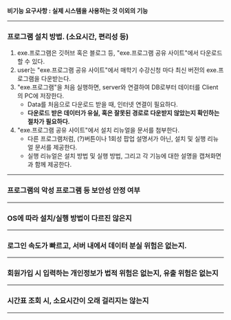 **비기능 요구사항 : 실제 시스템을 사용하는 것 이외의 기능**

<hr/>

### 프로그램 설치 방법. (소요시간, 편리성 등)
1. exe.프로그램은 깃허브 혹은 블로그 등, "exe.프로그램 공유 사이트"에서 다운로드 할 수 있다.
2. user는 "exe.프로그램 공유 사이트"에서 매학기 수강신청 마다 최신 버전의 exe.프로그램을 다운받는다.
3. "exe.프로그램"을 처음 실행하면, server와 연결하여 DB로부터 데이터를 Client의 PC에 저장한다.
    * Data를 처음으로 다운로드 받을 때, 인터넷 연결이 필요하다.
    * **다운로드 받은 데이터가 유실, 혹은 잘못된 경로로 다운받지 않았는지 확인하는 절차가 필요하다.**
4. "exe.프로그램 공유 사이트"에서 설치 리뉴얼을 문서를 첨부한다.
    * 다른 프로그램처럼, (?)버튼이나 1회성 팝업 설명서가 아닌, 설치 및 실행 리뉴얼 문서를 제공한다.
    * 실행 리뉴얼은 설치 방법 및 실행 방법, 그리고 각 기능에 대한 설명을 캡쳐화면과 함께 제공한다.

<hr/>

### 프로그램의 악성 프로그램 등 보안성 안정 여부

<hr/>

### OS에 따라 설치/실행 방법이 다르진 않은지

<hr/>

### 로그인 속도가 빠르고, 서버 내에서 데이터 분실 위험은 없는지.

<hr/>

### 회원가입 시 입력하는 개인정보가 법적 위험은 없는지, 유출 위험은 없는지

<hr/>


### 시간표 조회 시, 소요시간이 오래 걸리지는 않는지

<hr/>

